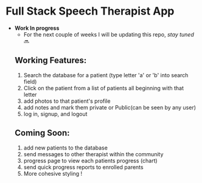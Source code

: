 # Full Stack Speech Therapist App

* **Work In progress**
  - For the next couple of weeks I will be updating this repo, *stay tuned* :soon:
  ## Working Features:  
    1. Search the database for a patient (type letter 'a' or 'b' into search field)
    2. Click on the patient from a list of patients all beginning with that letter
    3. add photos to that patient's profile
    4. add notes and mark them private or Public(can be seen by any user)
    5. log in, signup, and logout
  ## Coming Soon:
    1. add new patients to the database
    3. send messages to other therapist within the community
    4. progress page to view each patients progress (chart)
    5. send quick progress reports to enrolled parents
    6. More cohesive styling !
